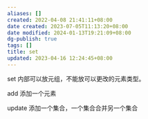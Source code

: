 ```yaml
---
aliases: []
created: 2022-04-08 21:41:11+08:00
date created: 2023-07-05T11:13:20+08:00
date modified: 2024-01-13T19:21:09+08:00
dg-publish: true
tags: []
title: set
updated: 2023-04-16 12:24:45+08:00
---
```


set 内部可以放元组，不能放可以更改的元素类型。

add 添加一个元素

update 添加一个集合，一个集合合并另一个集合